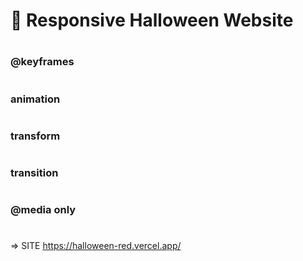 # 🎃 Responsive Halloween Website

#
#

### @keyframes



#
#

### animation 



#
#

### transform



#
#


### transition



#
#

### @media only
#

=> SITE https://halloween-red.vercel.app/
